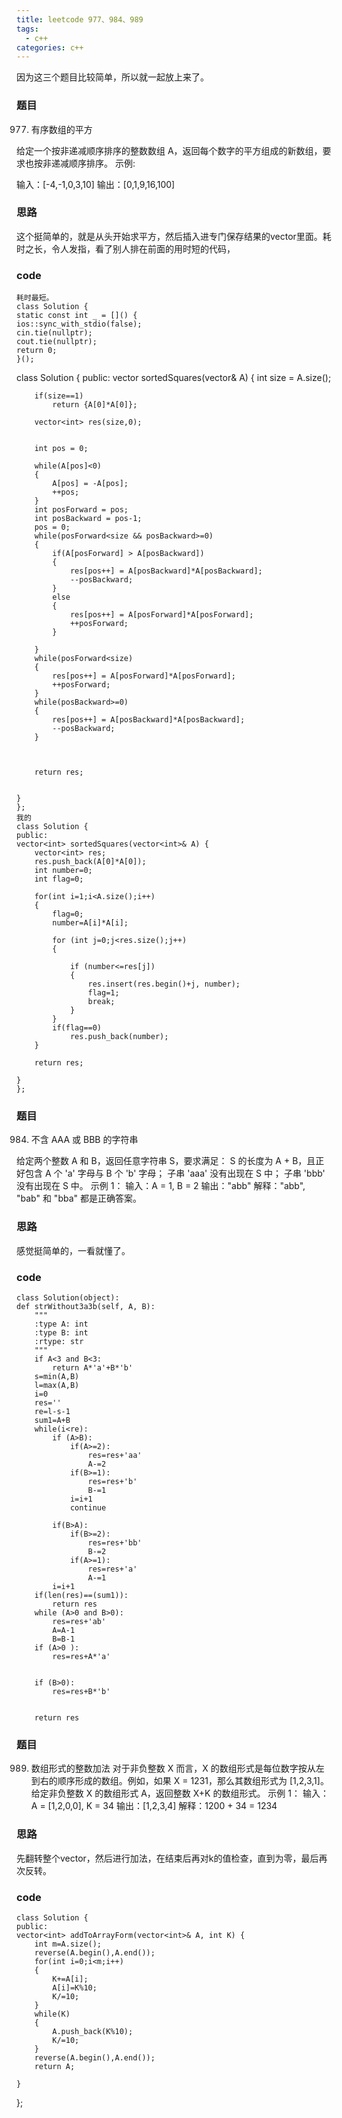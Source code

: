 ```yaml
---
title: leetcode 977、984、989
tags:
  - c++ 
categories: c++ 
---
```

因为这三个题目比较简单，所以就一起放上来了。

<!-- more -->

### 题目
977. 有序数组的平方

给定一个按非递减顺序排序的整数数组 A，返回每个数字的平方组成的新数组，要求也按非递减顺序排序。
示例:

输入：[-4,-1,0,3,10]
输出：[0,1,9,16,100]
### 思路

这个挺简单的，就是从头开始求平方，然后插入进专门保存结果的vector里面。耗时之长，令人发指，看了别人排在前面的用时短的代码，


### code
    耗时最短。
    class Solution {
    static const int _ = []() {
    ios::sync_with_stdio(false);
    cin.tie(nullptr);
    cout.tie(nullptr);
    return 0;
    }();


class Solution {
public:
    vector<int> sortedSquares(vector<int>& A) {
        int size = A.size();
        
        if(size==1)
            return {A[0]*A[0]};
        
        vector<int> res(size,0);
        

        int pos = 0;
        
        while(A[pos]<0)
        {
            A[pos] = -A[pos];
            ++pos;    
        }
        int posForward = pos;
        int posBackward = pos-1;
        pos = 0;
        while(posForward<size && posBackward>=0)
        {
            if(A[posForward] > A[posBackward])
            {
                res[pos++] = A[posBackward]*A[posBackward];
                --posBackward;
            }
            else
            {
                res[pos++] = A[posForward]*A[posForward];
                ++posForward;                
            }
            
        }
        while(posForward<size)
        {
            res[pos++] = A[posForward]*A[posForward];
            ++posForward;     
        }
        while(posBackward>=0)
        {
            res[pos++] = A[posBackward]*A[posBackward];
            --posBackward;     
        }
        

        
        return res;
        
        
    }
    };
    我的
    class Solution {
    public:
    vector<int> sortedSquares(vector<int>& A) {
        vector<int> res;
        res.push_back(A[0]*A[0]);
        int number=0;
        int flag=0;
        
        for(int i=1;i<A.size();i++)
        {
            flag=0;
            number=A[i]*A[i];
            
            for (int j=0;j<res.size();j++)
            {
                
                if (number<=res[j])
                {
                    res.insert(res.begin()+j, number);
                    flag=1;
                    break;
                }
            }
            if(flag==0)
                res.push_back(number);
        }
        
        return res;
        
    }
    };
### 题目
984. 不含 AAA 或 BBB 的字符串

给定两个整数 A 和 B，返回任意字符串 S，要求满足：
S 的长度为 A + B，且正好包含 A 个 'a' 字母与 B 个 'b' 字母；
子串 'aaa' 没有出现在 S 中；
子串 'bbb' 没有出现在 S 中。
示例 1：
输入：A = 1, B = 2
输出："abb"
解释："abb", "bab" 和 "bba" 都是正确答案。
### 思路

感觉挺简单的，一看就懂了。
### code
    class Solution(object):
    def strWithout3a3b(self, A, B):
        """
        :type A: int
        :type B: int
        :rtype: str
        """
        if A<3 and B<3:
            return A*'a'+B*'b'
        s=min(A,B)
        l=max(A,B)
        i=0
        res=''
        re=l-s-1
        sum1=A+B
        while(i<re):
            if (A>B):
                if(A>=2):
                    res=res+'aa'
                    A-=2
                if(B>=1):
                    res=res+'b'
                    B-=1
                i=i+1
                continue
                
            if(B>A):
                if(B>=2):
                    res=res+'bb'
                    B-=2
                if(A>=1):
                    res=res+'a'
                    A-=1
            i=i+1
        if(len(res)==(sum1)):
            return res
        while (A>0 and B>0):
            res=res+'ab'
            A=A-1
            B=B-1
        if (A>0 ):
            res=res+A*'a'
            
            
        if (B>0):
            res=res+B*'b'
            
            
        return res
### 题目
989. 数组形式的整数加法
对于非负整数 X 而言，X 的数组形式是每位数字按从左到右的顺序形成的数组。例如，如果 X = 1231，那么其数组形式为 [1,2,3,1]。
给定非负整数 X 的数组形式 A，返回整数 X+K 的数组形式。
示例 1：
输入：A = [1,2,0,0], K = 34
输出：[1,2,3,4]
解释：1200 + 34 = 1234
### 思路
先翻转整个vector，然后进行加法，在结束后再对k的值检查，直到为零，最后再次反转。

### code
    class Solution {
    public:
    vector<int> addToArrayForm(vector<int>& A, int K) {
        int m=A.size();
        reverse(A.begin(),A.end());
        for(int i=0;i<m;i++)
        {
            K+=A[i];
            A[i]=K%10;
            K/=10;
        }
        while(K)
        {
            A.push_back(K%10);
            K/=10;
        }
        reverse(A.begin(),A.end());
        return A;
        
    }
};
